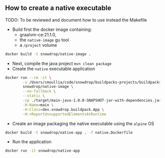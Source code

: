 ## How to create a native executable

TODO: To be reviewed and document how to use instead the Makefile 

- Build first the docker image containing:
  - graalvm-ce:21.1.0,
  - the `native-image` gu tool 
  - a `/project` volume

```bash
docker build -t snowdrop/native-image .
```

- Next, compile the java project `mvn clean package`
- Create the `native` executable application
```bash
docker run --rm -it \
        -v /Users/cmoullia/code/snowdrop/buildpacks-projects/buildpacks/buildpacks/java/jdk:/project \
        snowdrop/native-image \
        --no-fallback \
        --static \
        -cp ./target/main-java-1.0.0-SNAPSHOT-jar-with-dependencies.jar \
        -H:Name=main \
        -H:Class=dev.snowdrop.buildpack.App \
        -H:+ReportUnsupportedElementsAtRuntime
```
- Create an image packaging the native executable using the `alpine` OS
```bash
docker build -t snowdrop/native-app . -f native.Dockerfile
```
- Run the application
```bash
docker run -it snowdrop/native-app
```